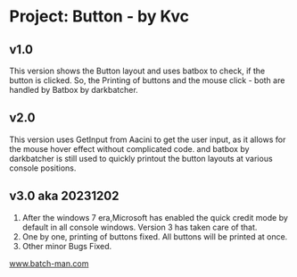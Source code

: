
# Project: Button - by Kvc
## v1.0
This version shows the Button layout and uses batbox to check, if the button
is clicked. So, the Printing of buttons and the mouse click - both are handled 
by Batbox by darkbatcher.


## v2.0
This version uses GetInput from Aacini to get the user input, as it allows for 
the mouse hover effect without complicated code. and batbox by darkbatcher is 
still used to quickly printout the button layouts at various console positions. 


## v3.0 aka 20231202
1. After the windows 7 era,Microsoft has enabled the quick credit mode by default
in all console windows. Version 3 has taken care of that.
2. One by one, printing of buttons fixed. All buttons will be printed at once.
3. Other minor Bugs Fixed.


www.batch-man.com
